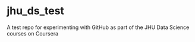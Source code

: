# jhu_ds_test
A test repo for experimenting with GitHub as part of the JHU Data Science courses on Coursera
